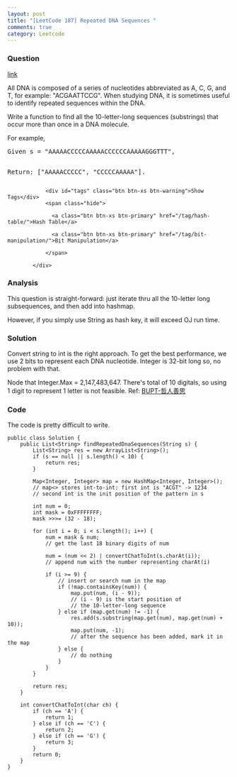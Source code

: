 ```yaml
---
layout: post
title: "[LeetCode 187] Repeated DNA Sequences "
comments: true
category: Leetcode
---
```


### Question

[link](https://leetcode.com/problems/repeated-dna-sequences/)

<div class="question-content">
              <p></p><p>
All DNA is composed of a series of nucleotides abbreviated as A, C, G, and T, for example: "ACGAATTCCG". When studying DNA, it is sometimes useful to identify repeated sequences within the DNA.</p>

<p>Write a function to find all the 10-letter-long sequences (substrings) that occur more than once in a DNA molecule.</p>

<p>
For example,</p>
<pre>Given s = "AAAAACCCCCAAAAACCCCCCAAAAAGGGTTT",

Return:
["AAAAACCCCC", "CCCCCAAAAA"].
</pre><p></p>

                <div id="tags" class="btn btn-xs btn-warning">Show Tags</div>
                <span class="hide">

                  <a class="btn btn-xs btn-primary" href="/tag/hash-table/">Hash Table</a>

                  <a class="btn btn-xs btn-primary" href="/tag/bit-manipulation/">Bit Manipulation</a>

                </span>

            </div>

### Analysis

This question is straight-forward: just iterate thru all the 10-letter long subsequences, and then add into hashmap.

However, if you simply use String as hash key, it will exceed OJ run time.

### Solution

Convert string to int is the right approach. To get the best performance, we use 2 bits to represent each DNA nucleotide. Integer is 32-bit long so, no problem with that. 

Node that Integer.Max = 2,147,483,647. There's total of 10 digitals, so using 1 digit to represent 1 letter is not feasible.
Ref: [BUPT-哲人善思](http://www.cnblogs.com/hzhesi/p/4285793.html)

### Code

The code is pretty difficult to write.

    public class Solution {
        public List<String> findRepeatedDnaSequences(String s) {
            List<String> res = new ArrayList<String>();
            if (s == null || s.length() < 10) {
                return res;
            }
            
            Map<Integer, Integer> map = new HashMap<Integer, Integer>();
            // map<> stores int-to-int: first int is "ACGT" -> 1234
            // second int is the init position of the pattern in s
            
            int num = 0;
            int mask = 0xFFFFFFFF;
            mask >>>= (32 - 18);
            
            for (int i = 0; i < s.length(); i++) {
                num = mask & num;
                // get the last 18 binary digits of num
                
                num = (num << 2) | convertChatToInt(s.charAt(i));
                // append num with the number representing charAt(i)
                
                if (i >= 9) {
                    // insert or search num in the map
                    if (!map.containsKey(num)) {
                        map.put(num, (i - 9));
                        // (i - 9) is the start position of 
                        // the 10-letter-long sequence
                    } else if (map.get(num) != -1) {
                        res.add(s.substring(map.get(num), map.get(num) + 10));
                        map.put(num, -1);
                        // after the sequence has been added, mark it in the map
                    } else {
                        // do nothing
                    }
                }
            }
            
            return res;
        }
        
        int convertChatToInt(char ch) {
            if (ch == 'A') {
                return 1;
            } else if (ch == 'C') {
                return 2;
            } else if (ch == 'G') {
                return 3;
            }
            return 0;
        }
    }

